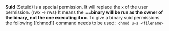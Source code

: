 **Suid** (Setuid) is a special permission. It will replace the `x` of the user permission. (rwx => rws)
It means the **==binary will be run as the owner of the binary, not the one executing it==**. 
To give a binary suid permissions the following [[chmod]] command needs to be used: 
`chmod u+s <filename>` 
